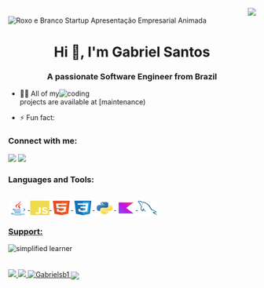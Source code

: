 <img align="right" src="https://komarev.com/ghpvc/?username=Gabrielsb1&color=0000FF"><br> 
 ![Roxo e Branco Startup Apresentação Empresarial Animada](https://github.com/Gabrielsb1/Gabrielsb1/assets/89359585/2ec5d192-7b2f-4500-8eb2-161dfe493c46)

<h1 align="center">Hi 👋, I'm Gabriel Santos</h1>
<h3 align="center">A passionate Software Engineer from Brazil</h3>

<img align="right" alt="coding" width="400" src="https://user-images.githubusercontent.com/55389276/140866485-8fb1c876-9a8f-4d6a-98dc-08c4981eaf70.gif">

- 👨‍💻 All of my projects are available at [maintenance)

- ⚡ Fun fact:

<h3 align="left">Connect with me:</h3>
<p align="left">
 <a href="https://instagram.com/eugabriiel__" target="_blank"><img src="https://img.shields.io/badge/-Instagram-%3847434?style=for-the-badge&logo=instagram&logoColor=white" target="_blank"></a>
  <a href="https://www.linkedin.com/in/gabriel-santos-019220208/" target="_blank"><img src="https://img.shields.io/badge/-LinkedIn-%230077B5?style=for-the-badge&logo=linkedin&logoColor=white" target="_blank"></a>
</p>

<h3 align="left">Languages and Tools:</h3>
<div style="display: inline_block"><br>
 <a href="https://www.w3schools.com/java/" target="_blank" rel="noreferrer"> 
  <img align="center" alt="Gabriel-Java" height="30" width="40" src="https://raw.githubusercontent.com/devicons/devicon/master/icons/java/java-original.svg">
  <a href="https://www.w3schools.com/javascript/" target="_blank" rel="noreferrer"> 
  <img align="center" alt="Gabriel-Js" height="30" width="40" src="https://raw.githubusercontent.com/devicons/devicon/master/icons/javascript/javascript-plain.svg">

 <a href="https://www.w3schools.com/html/" target="_blank" rel="noreferrer"> 
  <img align="center" alt="Gabriel-HTML" height="30" width="40" src="https://raw.githubusercontent.com/devicons/devicon/master/icons/html5/html5-original.svg">
  <a href="https://www.w3schools.com/css/" target="_blank" rel="noreferrer"> 
  <img align="center" alt="Gabriel-CSS" height="30" width="40" src="https://raw.githubusercontent.com/devicons/devicon/master/icons/css3/css3-original.svg">
   <a href="https://www.w3schools.com/python/" target="_blank" rel="noreferrer"> 
  <img align="center" alt="Gabriel-Python" height="30" width="40" src="https://raw.githubusercontent.com/devicons/devicon/master/icons/python/python-original.svg">
    <a href="https://www.w3schools.com/kotlin/" target="_blank" rel="noreferrer"> 
  <img align="center" alt="Gabriel-Kotlin" height="30" width="40" src="https://raw.githubusercontent.com/devicons/devicon/master/icons/kotlin/kotlin-original.svg">
     <a href="https://www.w3schools.com/mysql/" target="_blank" rel="noreferrer"> 
 <img align="center" height="30" width="40" src="https://raw.githubusercontent.com/devicons/devicon/master/icons/mysql/mysql-original.svg" alt="Gabriel-MySql"
</div>

<h3 align="left">Support:</h3>
<p><a href="https://www.buymeacoffee.com/simplified"> <img align="left" src="https://cdn.buymeacoffee.com/buttons/v2/default-yellow.png" height="50" width="210" alt="simplified learner" /></a></p>
<br><br><br>

<div style="display: flex; align-items: center; flex-wrap: wrap;" align="center">
  <a align="center" href="https://github.com/Gabrielsb1">
    <img height="145em" src="https://github-readme-stats.vercel.app/api?username=Gabrielsb1&show_icons=true&theme=dark&include_all_commits=true&count_private=true"/>
    <img height="145em"  src="https://github-readme-stats.vercel.app/api/top-langs/?username=Gabrielsb1&layout=compact&langs_count=7&theme=dark"/>
    <img height="145em" width ="1000em" src="https://github-readme-streak-stats.herokuapp.com/?user=Gabrielsb1&layout=compact&langs_count=7&theme=dark" alt="Gabrielsb1" />
   <img align="center" src="https://github-profile-trophy.vercel.app/?username=Gabrielsb1&amp;theme=dracula&amp;row=2&amp;no-bg=true&amp;column=3&amp;margin-w=15&amp;margin-h=15"  style="max-width: 100%;">
   
  </a>
 
</div>

 
 
